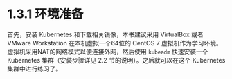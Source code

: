 # 1.3.1 环境准备

首先，安装 Kubernetes 和下载相关镜像，本书建议采用 VirtualBox 或者 VMware Workstation 在本机虚拟一个64位的 CentOS 7 虚拟机作为学习环境。虚拟机采用NAT的网络模式以便连接外网，然后使用 `kubeadm` 快速安装一个 Kubernetes 集群（安装步骤详见 2.2 节的说明）。之后就可以在这个 Kubernetes 集群中进行练习了。
